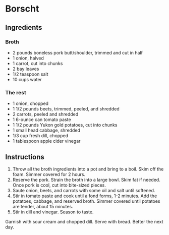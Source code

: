 # Borscht

## Ingredients

### Broth

- 2 pounds boneless pork butt/shoulder, trimmed and cut in half
- 1 onion, halved
- 1 carrot, cut into chunks
- 2 bay leaves
- 1/2 teaspoon salt
- 10 cups water

### The rest

- 1 onion, chopped
- 1 1/2 pounds beets, trimmed, peeled, and shredded
- 2 carrots, peeled and shredded
- 1 6-ounce can tomato paste
- 1 1/2 pounds Yukon gold potatoes, cut into chunks
- 1 small head cabbage, shredded
- 1/3 cup fresh dill, chopped
- 1 tablespoon apple cider vinegar

## Instructions

1. Throw all the broth ingredients into a pot and bring to a boil. Skim off the foam. Simmer covered for 2 hours.
2. Reserve the pork. Strain the broth into a large bowl. Skim fat if needed. Once pork is cool, cut into bite-sized pieces.
3. Saute onion, beets, and carrots with some oil and salt until softened.
4. Stir in tomato paste and cook until a fond forms, 1-2 minutes. Add the potatoes, cabbage, and reserved broth. Simmer covered until potatoes are tender, about 15 minutes.
5. Stir in dill and vinegar. Season to taste.

Garnish with sour cream and chopped dill. Serve with bread. Better the next day.
